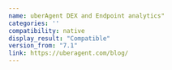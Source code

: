 ```yaml
---
name: uberAgent DEX and Endpoint analytics"
categories: ''
compatibility: native
display_result: "Compatible"
version_from: "7.1"
link: https://uberagent.com/blog/
---
```

